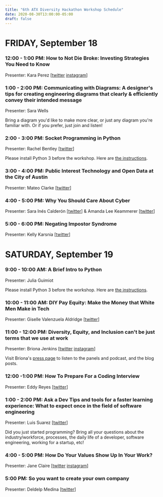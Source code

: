 ```yaml
---
title: "6th ATX Diversity Hackathon Workshop Schedule"
date: 2020-08-30T13:00:00-05:00
draft: false
---
```


# FRIDAY, September 18				

### 12:00 - 1:00 PM: How to Not Die Broke: Investing Strategies You Need to Know
Presenter: Kara Perez [[twitter](https://twitter.com/bravelygo) [instagram](https://www.instagram.com/webravelygo)]

### 1:00 - 2:00 PM: Communicating with Diagrams: A designer's tips for creating engineering diagrams that clearly & efficiently convey their intended message
Presenter: Sara Wells

Bring a diagram you'd like to make more clear, or just any diagram you're familiar with. Or if you prefer, just join and listen!

### 2:00 - 3:00 PM: Socket Programming in Python
Presenter: Rachel Bentley [[twitter](https://twitter.com/rachiebytes)]

Please install Python 3 before the workshop. Here are [the instructions](https://wiki.python.org/moin/BeginnersGuide/Download).

### 3:00 - 4:00 PM: Public Interest Technology and Open Data at the City of Austin
Presenter: Mateo Clarke [[twitter](https://twitter.com/mateoclarke)]

### 4:00 - 5:00 PM: Why You Should Care About Cyber
Presenter: Sara Inés Calderón [[twitter](https://twitter.com/sarachicad)] & Amanda Lee Keammerer [[twitter](https://twitter.com/amandaktx)]

### 5:00 - 6:00 PM: Negating Impostor Syndrome
Presenter: Kelly Karsnia [[twitter](https://twitter.com/therockynash)]


# SATURDAY, September 19				
### 9:00 - 10:00 AM: A Brief Intro to Python
Presenter: Julia Guimiot

Please install Python 3 before the workshop. Here are [the instructions](https://wiki.python.org/moin/BeginnersGuide/Download).

### 10:00 - 11:00 AM: DIY Pay Equity: Make the Money that White Men Make in  Tech 	
Presenter: Giselle Valenzuela Aldridge [[twitter](https://twitter.com/gisellevalenz)] 	

### 11:00 - 12:00 PM: Diversity, Equity, and Inclusion can't be just terms that we use at work

Presenter: Briona Jenkins [[twitter](https://twitter.com/brionajenkins) [instagram](https://www.instagram.com/brionajenkins)]

Visit Briona's [press page](https://www.brionajenkins.com/press) to listen to the panels and podcast, and the blog posts.

### 12:00 -1:00 PM: How To Prepare For a Coding Interview
Presenter: Eddy Reyes [[twitter](https://twitter.com/0x000edd1e)]

### 1:00 - 2:00 PM: Ask a Dev Tips and tools for a faster learning experience: What to expect once in the field of software engineering
Presenter: Luis Suarez [[twitter](https://twitter.com/suarezluis)]

Did you just started programming? Bring all your questions about the industry/workforce, processes, the daily life of a developer, software engineering, working for a startup, etc!

### 4:00 - 5:00 PM: How Do Your Values Show Up In Your Work?
Presenter: Jane Claire [[twitter](https://twitter.com/grpwrk) [instagram](https://www.instagram.com/bossbabesatx)]

### 5:00 PM: So you want to create your own company
Presenter: Deldelp Medina [[twitter](https://twitter.com/deldelp)]
